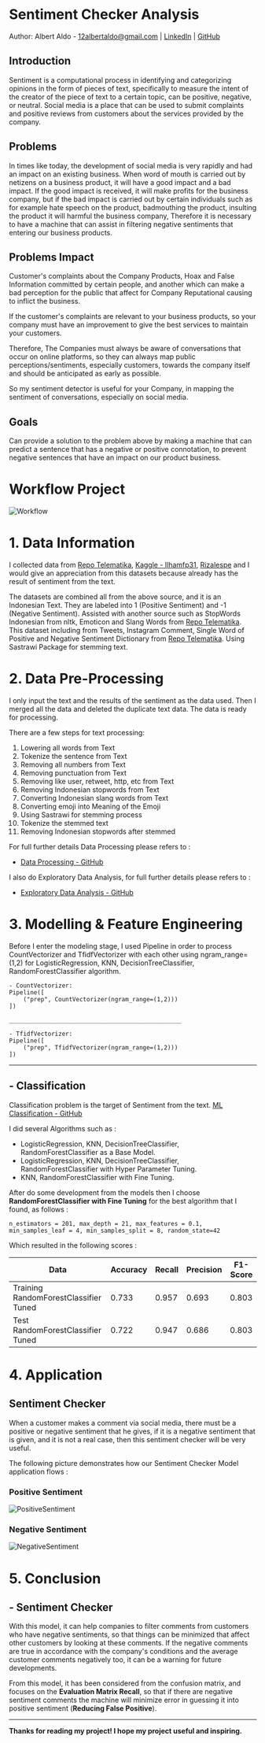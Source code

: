# Sentiment Checker Analysis
Author: Albert Aldo - 12albertaldo@gmail.com | [LinkedIn](https://www.linkedin.com/in/albertaldo/) | [GitHub](https://github.com/AlbertAldo)

## Introduction
Sentiment is a computational process in identifying and categorizing opinions in the form of pieces of text, specifically to measure the intent of the creator of the piece of text to a certain topic, can be positive, negative, or neutral. Social media is a place that can be used to submit complaints and positive reviews from customers about the services provided by the company.

## Problems
In times like today, the development of social media is very rapidly and had an impact on an existing business. When word of mouth is carried out by netizens on a business product, it will have a good impact and a bad impact. If the good impact is received, it will make profits for the business company, but if the bad impact is carried out by certain individuals such as for example hate speech on the product, badmouthing the product, insulting the product it will harmful the business company, Therefore it is necessary to have a machine that can assist in filtering negative sentiments that entering our business products.

## Problems Impact
Customer's complaints about the Company Products, Hoax and False Information committed by certain people, and another which can make a bad perception for the public that affect for Company Reputational causing to inflict the business.

If the customer's complaints are relevant to your business products, so your company must have an improvement to give the best services to maintain your customers.

Therefore, The Companies must always be aware of conversations that occur on online platforms, so they can always map public perceptions/sentiments, especially customers, towards the company itself and should be anticipated as early as possible.

So my sentiment detector is useful for your Company, in mapping the sentiment of conversations, especially on social media.

## Goals
Can provide a solution to the problem above by making a machine that can predict a sentence that has a negative or positive connotation, to prevent negative sentences that have an impact on our product business.

# Workflow Project
![Workflow](https://i.imgur.com/u5yGZbV.jpg)

# 1. Data Information

I collected data from [Repo Telematika](https://repo.telematika.org/project/louisowen6_nlp_bahasa_resources/), [Kaggle - Ilhamfp31](https://www.kaggle.com/ilhamfp31/indonesian-abusive-and-hate-speech-twitter-text?select=data.csv), [Rizalespe](https://rizalespe.github.io/Dataset-Sentimen-Analisis-Bahasa-Indonesia/) and I would give an appreciation from this datasets because already has the result of sentiment from the text.

The datasets are combined all from the above source, and it is an Indonesian Text. They are labeled into 1 (Positive Sentiment) and -1 (Negative Sentiment). Assisted with another source such as StopWords Indonesian from nltk, Emoticon and Slang Words from [Repo Telematika](https://repo.telematika.org/project/louisowen6_nlp_bahasa_resources/). This dataset including from Tweets, Instagram Comment, Single Word of Positive and Negative Sentiment Dictionary from [Repo Telematika](https://repo.telematika.org/project/louisowen6_nlp_bahasa_resources/). Using Sastrawi Package for stemming text.

# 2. Data Pre-Processing

I only input the text and the results of the sentiment as the data used. Then I merged all the data and deleted the duplicate text data. The data is ready for processing.

There are a few steps for text processing:
1. Lowering all words from Text
2. Tokenize the sentence from Text
3. Removing all numbers from Text
4. Removing punctuation from Text
5. Removing like user, retweet, http, etc from Text
6. Removing Indonesian stopwords from Text
7. Converting Indonesian slang words from Text
8. Converting emoji into Meaning of the Emoji
9. Using Sastrawi for stemming process
10. Tokenize the stemmed text
11. Removing Indonesian stopwords after stemmed

For full further details Data Processing please refers to :
- [Data Processing - GitHub](https://github.com/AlbertAldo/Sentiment-Checker-Analysis/blob/main/1%20-%20Data%20Processing.ipynb)

I also do Exploratory Data Analysis, for full further details please refers to :
- [Exploratory Data Analysis - GitHub](https://github.com/AlbertAldo/Sentiment-Checker-Analysis/blob/main/2%20-%20Exploratory%20Data%20Analysis.ipynb)

# 3. Modelling & Feature Engineering

Before I enter the modeling stage, I used Pipeline in order to process CountVectorizer and TfidfVectorizer with each other using ngram_range=(1,2) for LogisticRegression, KNN, DecisionTreeClassifier, RandomForestClassifier algorithm.

```
- CountVectorizer:
Pipeline([
    ("prep", CountVectorizer(ngram_range=(1,2)))
])

_________________________________________________

- TfidfVectorizer:
Pipeline([
    ("prep", TfidfVectorizer(ngram_range=(1,2)))
])
```

<hr>

## - Classification

Classification problem is the target of Sentiment from the text. [ML Classification - GitHub](https://github.com/AlbertAldo/Sentiment-Checker-Analysis/blob/main/3%20-%20ML%20Classification.ipynb) 

I did several Algorithms such as :
- LogisticRegression, KNN, DecisionTreeClassifier, RandomForestClassifier as a Base Model.
- LogisticRegression, KNN, DecisionTreeClassifier, RandomForestClassifier with Hyper Parameter Tuning.
- KNN, RandomForestClassifier with Fine Tuning.

After do some development from the models then I choose **RandomForestClassifier with Fine Tuning** for the best algorithm that I found, as follows :

```
n_estimators = 201, max_depth = 21, max_features = 0.1, min_samples_leaf = 4, min_samples_split = 8, random_state=42
```

Which resulted in the following scores :

Data  | Accuracy | Recall | Precision  | F1-Score |
-----|------|------|------|------|
Training RandomForestClassifier Tuned | 0.733   |0.957 | 0.693 | 0.803
Test RandomForestClassifier Tuned | 0.722   | 0.947 | 0.686 | 0.803

# 4. Application

## Sentiment Checker

When a customer makes a comment via social media, there must be a positive or negative sentiment that he gives, if it is a negative sentiment that is given, and it is not a real case, then this sentiment checker will be very useful.

The following picture demonstrates how our Sentiment Checker Model application flows :

### **Positive Sentiment**
![PositiveSentiment](https://i.imgur.com/gKBJ8WM.jpg)

### **Negative Sentiment**
![NegativeSentiment](https://i.imgur.com/fqZPFpA.jpg)

# 5. Conclusion

## - Sentiment Checker
With this model, it can help companies to filter comments from customers who have negative sentiments, so that things can be minimized that affect other customers by looking at these comments. If the negative comments are true in accordance with the company's conditions and the average customer comments negatively too, it can be a warning for future developments.

From this model, it has been considered from the confusion matrix, and focuses on the **Evaluation Matrix Recall**, so that if there are negative sentiment comments the machine will minimize error in guessing it into positive sentiment (**Reducing False Positive**).

<hr>

**Thanks for reading my project! I hope my project useful and inspiring.**
